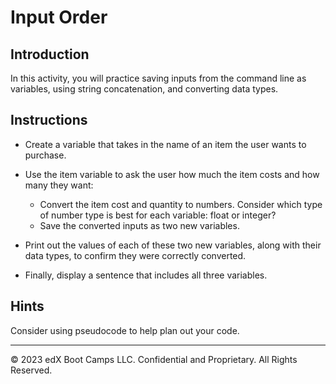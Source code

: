 # Input Order

## Introduction

In this activity, you will practice saving inputs from the command line as variables, using string concatenation, and converting data types.

## Instructions

* Create a variable that takes in the name of an item the user wants to purchase.

* Use the item variable to ask the user how much the item costs and how many they want:
  * Convert the item cost and quantity to numbers. Consider which type of number type is best for each variable: float or integer?
  * Save the converted inputs as two new variables.

* Print out the values of each of these two new variables, along with their data types, to confirm they were correctly converted.

* Finally, display a sentence that includes all three variables.

## Hints

Consider using pseudocode to help plan out your code.

---

© 2023 edX Boot Camps LLC. Confidential and Proprietary. All Rights Reserved.
